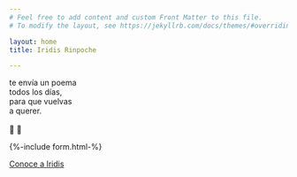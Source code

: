 ```yaml
---
# Feel free to add content and custom Front Matter to this file.
# To modify the layout, see https://jekyllrb.com/docs/themes/#overriding-theme-defaults

layout: home
title: Iridis Rinpoche

---
```


te envía un poema <br/>
todos los días, <br/>
para que vuelvas <br/>
a querer. <br/>
<br/>
🌈 💎
<br/>

{%-include form.html-%}

<a href="/about">Conoce a Iridis</a>  
